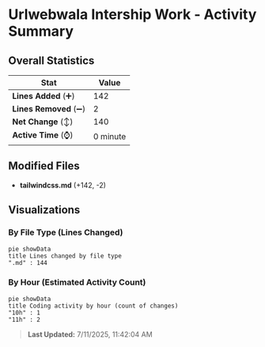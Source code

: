 # Urlwebwala Intership Work - Activity Summary 

## Overall Statistics

| Stat                   | Value                                                             |
| ---------------------- | ----------------------------------------------------------------- |
| **Lines Added** (➕)   | 142                                          |
| **Lines Removed** (➖) | 2                                        |
| **Net Change** (↕)    | 140                |
| **Active Time** (⌚)   | 0 minute |


## Modified Files
- **tailwindcss.md** (+142, -2)

## Visualizations

### By File Type (Lines Changed)

```mermaid
pie showData
title Lines changed by file type
".md" : 144
```

### By Hour (Estimated Activity Count)

```mermaid
pie showData
title Coding activity by hour (count of changes)
"10h" : 1
"11h" : 2
```


> **Last Updated:** 7/11/2025, 11:42:04 AM